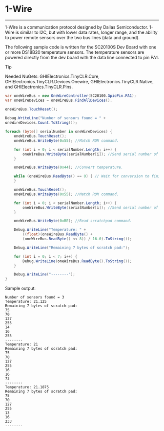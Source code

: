 # 1-Wire
---
1-Wire is a communication protocol designed by Dallas Semiconductor. 1-Wire is similar to I2C, but with lower data rates, longer range, and the ability to power remote sensors over the two bus lines (data and ground).

The following sample code is written for the SC20100S Dev Board with one or more DS18B20 temperature sensors. The temperature sensors are powered directly from the dev board with the data line connected to pin PA1.

> [!Tip]
> Needed NuGets: GHIElectronics.TinyCLR.Core, GHIElectronics.TinyCLR.Devices.Onewire, GHIElectronics.TinyCLR.Native, and GHIElectronics.TinyCLR.Pins.

```cs
var oneWireBus = new OneWireController(SC20100.GpioPin.PA1);
var oneWireDevices = oneWireBus.FindAllDevices();

oneWireBus.TouchReset();
            
Debug.WriteLine("Number of sensors found = " +
oneWireDevices.Count.ToString());

foreach (byte[] serialNumber in oneWireDevices) {
    oneWireBus.TouchReset();
    oneWireBus.WriteByte(0x55); //Match ROM command.

    for (int i = 0; i < serialNumber.Length; i++) {
        oneWireBus.WriteByte(serialNumber[i]); //Send serial number of device.
    }

    oneWireBus.WriteByte(0x44); //Convert temperature.

    while (oneWireBus.ReadByte() == 0) { // Wait for conversion to finish.
    }

    oneWireBus.TouchReset();
    oneWireBus.WriteByte(0x55); //Match ROM command.

    for (int i = 0; i < serialNumber.Length; i++) {
        oneWireBus.WriteByte(serialNumber[i]); //Send serial number of device.
    }

    oneWireBus.WriteByte(0xBE); //Read scratchpad command.

    Debug.WriteLine("Temperature: " +
        ((float)(oneWireBus.ReadByte() +
        (oneWireBus.ReadByte() << 8)) / 16.0).ToString());

    Debug.WriteLine("Remaining 7 bytes of scratch pad:");

    for (int i = 0; i < 7; i++) {
        Debug.WriteLine(oneWireBus.ReadByte().ToString());
    }

    Debug.WriteLine("--------");
}
```

Sample output:
```
Number of sensors found = 3
Temperature: 21.125
Remaining 7 bytes of scratch pad:
75
70
127
255
14
16
255
--------
Temperature: 21
Remaining 7 bytes of scratch pad:
75
70
127
255
16
16
73
--------
Temperature: 21.1875
Remaining 7 bytes of scratch pad:
75
70
127
255
13
16
233
--------
```





